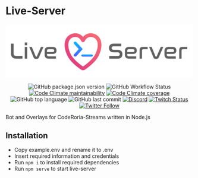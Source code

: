 # Live-Server

![](https://github.com/coderoria/live-server/blob/main/.github/logo.png)

<p align="center">
<img alt="GitHub package.json version" src="https://img.shields.io/github/package-json/v/coderoria/live-server">
<img alt="GitHub Workflow Status" src="https://img.shields.io/github/workflow/status/coderoria/live-server/CI">
<a href="https://codeclimate.com/github/coderoria/live-server" target="_blank"><img alt="Code Climate maintainability" src="https://img.shields.io/codeclimate/maintainability/coderoria/live-server"></a>
<a href="https://codeclimate.com/github/coderoria/live-server" target="_blank"><img alt="Code Climate coverage" src="https://img.shields.io/codeclimate/coverage/coderoria/live-server"></a>
<img alt="GitHub top language" src="https://img.shields.io/github/languages/top/coderoria/live-server">
<img alt="GitHub last commit" src="https://img.shields.io/github/last-commit/coderoria/live-server">
<a href="https://coderoria.com/discord" target="_blank"><img alt="Discord" src="https://img.shields.io/discord/838886259039797309"></a>
<a href="https://coderoria.com" target="_blank"><img alt="Twitch Status" src="https://img.shields.io/twitch/status/coderoria?style=social"></a>
<a href="https://coderoria.com/twitter" target="_blank"><img alt="Twitter Follow" src="https://img.shields.io/twitter/follow/coderoria?style=social"></a>
</p>

Bot and Overlays for CodeRoria-Streams written in Node.js

## Installation

-   Copy example.env and rename it to .env
-   Insert required information and credentials
-   Run `npm i` to install required dependencies
-   Run `npm serve` to start live-server
